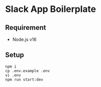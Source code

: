 Slack App Boilerplate
====

## Requirement

- Node.js v16

## Setup

```
npm i
cp .env.example .env
vi .env 
npm run start:dev
```
